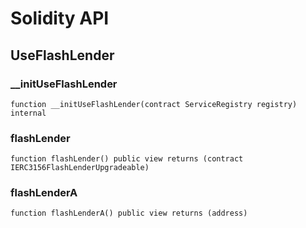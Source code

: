 # Solidity API

## UseFlashLender

### __initUseFlashLender

```solidity
function __initUseFlashLender(contract ServiceRegistry registry) internal
```

### flashLender

```solidity
function flashLender() public view returns (contract IERC3156FlashLenderUpgradeable)
```

### flashLenderA

```solidity
function flashLenderA() public view returns (address)
```

